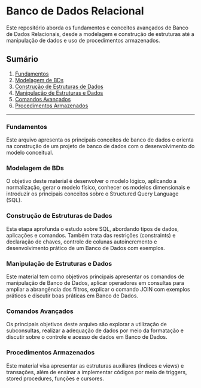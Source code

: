 # Banco de Dados Relacional

Este repositório aborda os fundamentos e conceitos avançados de Banco de Dados Relacionais, desde a modelagem e construção de estruturas até a manipulação de dados e uso de procedimentos armazenados.

## Sumário

1.  [Fundamentos](https://github.com/allan-rcos/engenharia-de-sistemas/tree/master/03__programador_de_sistemas/03__bds__banco_de_dados_relacional/01__fundamentos.md)
2.  [Modelagem de BDs](https://github.com/allan-rcos/engenharia-de-sistemas/tree/master/03__programador_de_sistemas/03__bds__banco_de_dados_relacional/02__modelagem.md)
3.  [Construção de Estruturas de Dados](https://github.com/allan-rcos/engenharia-de-sistemas/tree/master/03__programador_de_sistemas/03__bds__banco_de_dados_relacional/03__contrucao_de_estruturas_de_dados.md)
4.  [Manipulação de Estruturas e Dados](https://github.com/allan-rcos/engenharia-de-sistemas/tree/master/03__programador_de_sistemas/03__bds__banco_de_dados_relacional/04__manipulacao_de_estruturas_e_dados.md)
5.  [Comandos Avançados](https://github.com/allan-rcos/engenharia-de-sistemas/tree/master/03__programador_de_sistemas/03__bds__banco_de_dados_relacional/05__comandos_avancados.md)
6.  [Procedimentos Armazenados](https://github.com/allan-rcos/engenharia-de-sistemas/tree/master/03__programador_de_sistemas/03__bds__banco_de_dados_relacional/06__procedimentos_armazenados.md)

-----

### Fundamentos

Este arquivo apresenta os principais conceitos de banco de dados e orienta na construção de um projeto de banco de dados com o desenvolvimento do modelo conceitual.

### Modelagem de BDs

O objetivo deste material é desenvolver o modelo lógico, aplicando a normalização, gerar o modelo físico, conhecer os modelos dimensionais e introduzir os principais conceitos sobre o Structured Query Language (SQL).

### Construção de Estruturas de Dados

Esta etapa aprofunda o estudo sobre SQL, abordando tipos de dados, aplicações e comandos. Também trata das restrições (constraints) e declaração de chaves, controle de colunas autoincremento e desenvolvimento prático de um Banco de Dados com exemplos.

### Manipulação de Estruturas e Dados

Este material tem como objetivos principais apresentar os comandos de manipulação de Banco de Dados, aplicar operadores em consultas para ampliar a abrangência dos filtros, explicar o comando JOIN com exemplos práticos e discutir boas práticas em Banco de Dados.

### Comandos Avançados

Os principais objetivos deste arquivo são explorar a utilização de subconsultas, realizar a adequação de dados por meio da formatação e discutir sobre o controle e acesso de dados em Banco de Dados.

### Procedimentos Armazenados

Este material visa apresentar as estruturas auxiliares (índices e views) e transações, além de ensinar a implementar códigos por meio de triggers, stored procedures, funções e cursores.